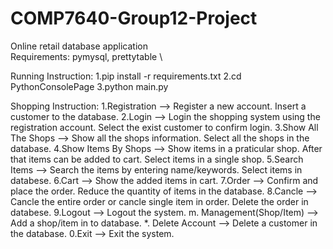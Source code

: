 # COMP7640-Group12-Project
Online retail database application \
Requirements: pymysql, prettytable \

Running Instruction:
1.pip install -r requirements.txt
2.cd PythonConsolePage
3.python main.py

Shopping Instruction:
1.Registration             --> Register a new account. Insert a customer to the database.
2.Login                    --> Login the shopping system using the registration account. Select the exist customer to confirm login.
3.Show All The Shops       --> Show all the shops information. Select all the shops in the database.
4.Show Items By Shops      --> Show items in a praticular shop. After that items can be added to cart. Select items in a single shop.
5.Search Items             --> Search the items by entering name/keywords. Select items in databese.
6.Cart                     --> Show the added items in cart.
7.Order                    --> Confirm and place the order. Reduce the quantity of items in the database.
8.Cancle                   --> Cancle the entire order or cancle single item in order. Delete the order in databese.
9.Logout                   --> Logout the system.
m. Management(Shop/Item)   --> Add a shop/item in to database.
*. Delete Account          --> Delete a customer in the database.
0.Exit                     --> Exit the system.


